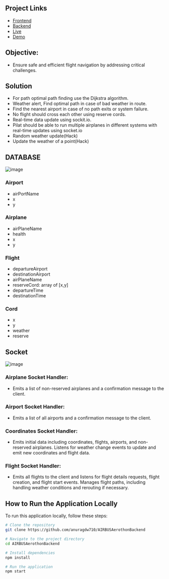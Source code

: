 ## Project Links
- [Frontend](https://github.com/altyon-get/flight-dashboard)
- [Backend](https://github.com/anuragdw710/AIRBUSAerothonBackend)
- [Live](https://aeronavigator.vercel.app/)
- [Demo](https://drive.google.com/drive/folders/1br_PotmnpvmjXB-ZQgdEObXPrJHmRIoU?usp=sharing)


## Objective: 
- Ensure safe and efficient flight navigation by addressing critical challenges.

## Solution
- For path optimal path finding use the Dijkstra algorithm.
- Weather alert, Find optimal path in case of bad weather in route.
- Find the nearest airport in case of no path exits or system failure.
- No flight should cross each other using  reserve cords.
- Real-time data update using sockit.io.
- Pilat should be able to run multiple airplanes in different systems with real-time updates using socket.io
- Random weather update(Hack)
- Update the weather of a point(Hack)

## DATABASE
![image](https://github.com/anuragdw710/AIRBUSAerothonBackend/assets/78266752/f414e0fd-edae-4141-8877-e49c5263f852)


### Airport

- airPortName
- x
- y

### Airplane

- airPlaneName
- health
- x
- y

### Flight

- departureAirport
- destinationAirport
- airPlaneName
- reserveCord: array of [x,y]
- departureTime
- destinationTime


### Cord

- x
- y
- weather
- reserve

## Socket

![image](https://github.com/anuragdw710/AIRBUSAerothonBackend/assets/78266752/3cb01bb5-770c-40a9-b3f3-108684b00e54)

### Airplane Socket Handler:
- Emits a list of non-reserved airplanes and a confirmation message to the client.

### Airport Socket Handler:
- Emits a list of all airports and a confirmation message to the client.

### Coordinates Socket Handler:
- Emits initial data including coordinates, flights, airports, and non-reserved airplanes. Listens for weather change events to update and emit new coordinates and flight data.

### Flight Socket Handler:
- Emits all flights to the client and listens for flight details requests, flight creation, and flight start events. Manages flight paths, including handling weather conditions and rerouting if necessary.


## How to Run the Application Locally

To run this application locally, follow these steps:

```bash
# Clone the repository
git clone https://github.com/anuragdw710/AIRBUSAerothonBackend

# Navigate to the project directory
cd AIRBUSAerothonBackend

# Install dependencies
npm install

# Run the application
npm start

